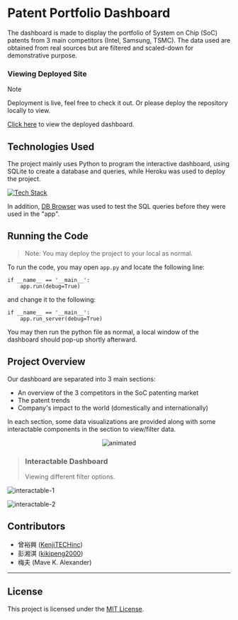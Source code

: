# Patent Portfolio Dashboard

The dashboard is made to display the portfolio of System on Chip (SoC) patents from 3 main competitors (Intel, Samsung, TSMC). The data used are obtained from real sources but are filtered and scaled-down for demonstrative purpose.

### Viewing Deployed Site

> [!NOTE]
> Deployment is live, feel free to check it out. Or please deploy the repository locally to view.

[Click here](https://dash-patent-portfolio-a69935845d06.herokuapp.com/) to view the deployed dashboard.

## Technologies Used

The project mainly uses Python to program the interactive dashboard, using SQLite to create a database and queries, while Heroku was used to deploy the project.

[![Tech Stack](https://skillicons.dev/icons?i=heroku,py,sqlite)]()

In addition, [DB Browser](https://sqlitebrowser.org/) was used to test the SQL queries before they were used in the "app".

## Running the Code

> Note: You may deploy the project to your local as normal.

To run the code, you may open `app.py` and locate the following line:

```
if __name__ == '__main__':
    app.run(debug=True)
```

and change it to the following:

```
if __name__ == '__main__':
    app.run_server(debug=True)
```

You may then run the python file as normal, a local window of the dashboard should pop-up shortly afterward.

## Project Overview

Our dashboard are separated into 3 main sections:
- An overview of the 3 competitors in the SoC patenting market
- The patent trends
- Company's impact to the world (domestically and internationally)

In each section, some data visualizations are provided along with some interactable components in the section to view/filter data.

<p align = "center">
  <img src="https://github.com/user-attachments/assets/956de3dc-2695-4cea-8c37-681e7e089b18" alt="animated" />
</p>

> ### Interactable Dashboard
> 
> Viewing different filter options.

![interactable-1](https://github.com/user-attachments/assets/70b293d5-d460-4e48-9260-405e1c11a5cd)

![interactable-2](https://github.com/user-attachments/assets/d513c819-12d1-4b19-85dc-e353145fa676)

## Contributors

- 曾裕興 ([KenjiTECHinc](https://github.com/KenjiTECHinc))
- 彭湘淇 ([kikipeng2000](https://github.com/kikipeng2000))
- 梅夫 (Mave K. Alexander)

---

## License

This project is licensed under the [MIT License](LICENSE).
